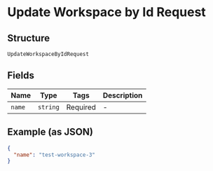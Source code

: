 
# Update Workspace by Id Request

## Structure

`UpdateWorkspaceByIdRequest`

## Fields

| Name | Type | Tags | Description |
|  --- | --- | --- | --- |
| `name` | `string` | Required | - |

## Example (as JSON)

```json
{
  "name": "test-workspace-3"
}
```

